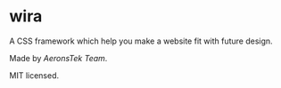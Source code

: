 # wira
A CSS framework which help you make a website fit with future design.

Made by *AeronsTek Team*.

MIT licensed.
